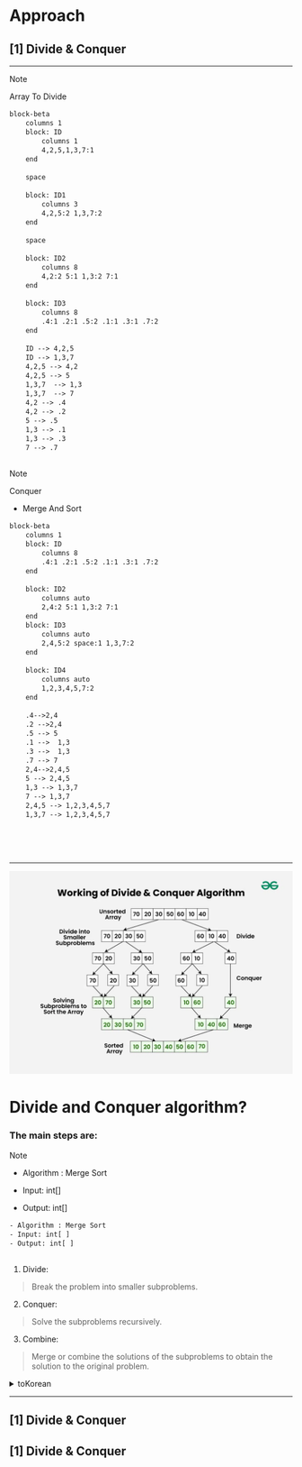 # Approach

## [1] Divide & Conquer

---

> [!NOTE]
> Array To Divide
>

```mermaid
block-beta
    columns 1
    block: ID
        columns 1
        4,2,5,1,3,7:1
    end

    space

    block: ID1
        columns 3
        4,2,5:2 1,3,7:2
    end

    space

    block: ID2
        columns 8
        4,2:2 5:1 1,3:2 7:1
    end

    block: ID3
        columns 8
        .4:1 .2:1 .5:2 .1:1 .3:1 .7:2
    end

    ID --> 4,2,5
    ID --> 1,3,7
    4,2,5 --> 4,2
    4,2,5 --> 5
    1,3,7  --> 1,3
    1,3,7  --> 7
    4,2 --> .4
    4,2 --> .2
    5 --> .5
    1,3 --> .1
    1,3 --> .3
    7 --> .7


```

> [!NOTE]
> Conquer
> - Merge And Sort

```mermaid
block-beta
    columns 1
    block: ID
        columns 8
        .4:1 .2:1 .5:2 .1:1 .3:1 .7:2
    end

    block: ID2
        columns auto
        2,4:2 5:1 1,3:2 7:1
    end
    block: ID3
        columns auto
        2,4,5:2 space:1 1,3,7:2
    end

    block: ID4
        columns auto
        1,2,3,4,5,7:2
    end

    .4-->2,4
    .2 -->2,4
    .5 --> 5
    .1 -->  1,3
    .3 -->  1,3
    .7 --> 7
    2,4-->2,4,5
    5 --> 2,4,5
    1,3 --> 1,3,7
    7 --> 1,3,7
    2,4,5 --> 1,2,3,4,5,7
    1,3,7 --> 1,2,3,4,5,7





```

---

![img.png](img.png)

# Divide and Conquer algorithm?

 ### The main steps are:
> [!NOTE]
>  - Algorithm : Merge Sort
> >
>   - Input: int[]
> >  
>  - Output: int[]
> ```
> - Algorithm : Merge Sort
> - Input: int[ ]
> - Output: int[ ]
>        
> ``` 
>
> 1. Divide: 
> > Break the problem into smaller subproblems.
> 2. Conquer: 
> > Solve the subproblems recursively.
> 3. Combine: 
> > Merge or combine the solutions of the subproblems to obtain the solution to the original problem.

<details>
<summary>toKorean</summary>

```
문제 나누기 : 문제를 더 작은 하위 문제로 나눕니다.
정복 (Conquer) : 하위 문제를 재귀적으로 해결합니다.
결합 : 하위 문제의 솔루션을 병합하거나 결합하여 원래 문제에 대한 솔루션을 얻습니다. 
```

</details>

---

## [1] Divide & Conquer

## [1] Divide & Conquer


